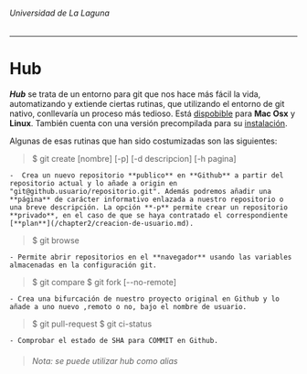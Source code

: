 ###### *Universidad de La Laguna*
---
# Hub

***Hub*** se trata de un entorno para git que nos hace más fácil la vida, automatizando y extiende ciertas rutinas, que utilizando el entorno de git nativo, conllevaría un proceso más tedioso. Está [dispobible](https://github.com/github/hub) para **Mac Osx** y **Linux**. También cuenta con una versión precompilada para su [instalación](https://github.com/github/hub/releases).

Algunas de esas rutinas que han sido costumizadas son las siguientes:

> $ git create [nombre] [-p] [-d descripcion] [-h pagina]

    -  Crea un nuevo repositorio **publico** en **Github** a partir del repositorio actual y lo añade a origin en "git@github.usuario/repositorio.git". Además podremos añadir una **página** de carácter informativo enlazada a nuestro repositorio o una breve descripción. La opción **-p** permite crear un repositorio **privado**, en el caso de que se haya contratado el correspondiente [**plan**](/chapter2/creacion-de-usuario.md).

> $ git browse

    - Permite abrir repositorios en el **navegador** usando las variables almacenadas en la configuración git.
    
> $ git compare
> $ git fork [--no-remote]

    - Crea una bifurcación de nuestro proyecto original en Github y lo añade a uno nuevo ,remoto o no, bajo el nombre de usuario.
    
> $ git pull-request
> $ git ci-status

    - Comprobar el estado de SHA para COMMIT en Github.

> ###### *Nota: se puede utilizar hub como alias*

